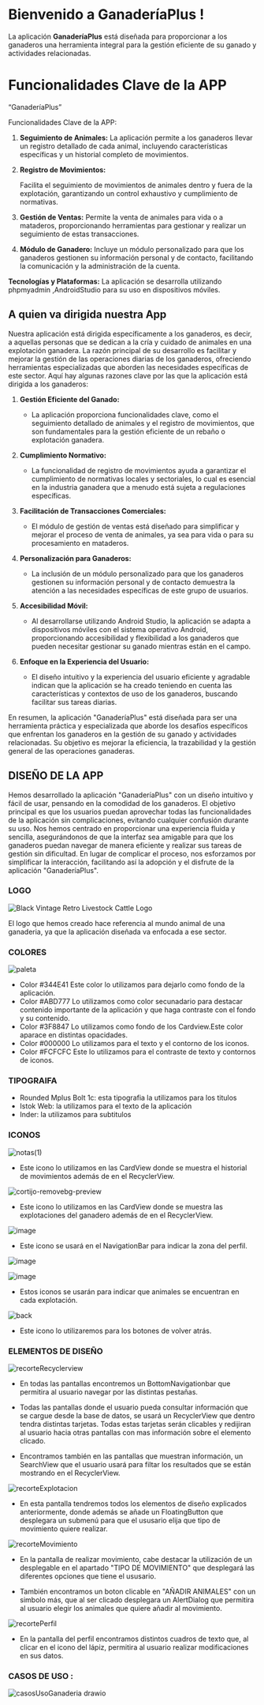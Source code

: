 # Bienvenido a GanaderíaPlus !

La aplicación **GanaderíaPlus** está diseñada para proporcionar a los ganaderos una herramienta integral para la gestión eficiente de su ganado y actividades relacionadas.

# Funcionalidades Clave de la APP

“GanaderíaPlus” 

 

Funcionalidades Clave de la APP:

1. **Seguimiento de Animales:**
La aplicación permite a los ganaderos llevar un registro  detallado de cada animal, incluyendo características específicas y un historial completo de movimientos.

2. **Registro de Movimientos:**

	 Facilita el seguimiento de movimientos de animales dentro y fuera de la explotación, garantizando un control exhaustivo y cumplimiento de normativas.

3. **Gestión de Ventas:**
	 Permite la venta de animales para vida o a mataderos, proporcionando herramientas para gestionar y realizar un seguimiento de estas transacciones.

4. **Módulo de Ganadero:**
Incluye un módulo personalizado para que los ganaderos gestionen su información personal y de contacto, facilitando la comunicación y la administración de la cuenta.

**Tecnologías y Plataformas:** La aplicación se desarrolla utilizando phpmyadmin ,AndroidStudio para su uso en dispositivos móviles.


## A quien va dirigida nuestra App
Nuestra aplicación está dirigida específicamente a los ganaderos, es decir, a aquellas personas que se dedican a la cría y cuidado de animales en una explotación ganadera. La razón principal de su desarrollo es facilitar y mejorar la gestión de las operaciones diarias de los ganaderos, ofreciendo herramientas especializadas que aborden las necesidades específicas de este sector. Aquí hay algunas razones clave por las que la aplicación está dirigida a los ganaderos:

1.  **Gestión Eficiente del Ganado:**
    
    -   La aplicación proporciona funcionalidades clave, como el seguimiento detallado de animales y el registro de movimientos, que son fundamentales para la gestión eficiente de un rebaño o explotación ganadera.
2.  **Cumplimiento Normativo:**
    
    -   La funcionalidad de registro de movimientos ayuda a garantizar el cumplimiento de normativas locales y sectoriales, lo cual es esencial en la industria ganadera que a menudo está sujeta a regulaciones específicas.
3.  **Facilitación de Transacciones Comerciales:**
    
    -   El módulo de gestión de ventas está diseñado para simplificar y mejorar el proceso de venta de animales, ya sea para vida o para su procesamiento en mataderos.
4.  **Personalización para Ganaderos:**
    
    -   La inclusión de un módulo personalizado para que los ganaderos gestionen su información personal y de contacto demuestra la atención a las necesidades específicas de este grupo de usuarios.
5.  **Accesibilidad Móvil:**
    
    -   Al desarrollarse utilizando Android Studio, la aplicación se adapta a dispositivos móviles con el sistema operativo Android, proporcionando accesibilidad y flexibilidad a los ganaderos que pueden necesitar gestionar su ganado mientras están en el campo.
6.  **Enfoque en la Experiencia del Usuario:**
    
    -   El diseño intuitivo y la experiencia del usuario eficiente y agradable indican que la aplicación se ha creado teniendo en cuenta las características y contextos de uso de los ganaderos, buscando facilitar sus tareas diarias.

En resumen, la aplicación "GanaderíaPlus" está diseñada para ser una herramienta práctica y especializada que aborde los desafíos específicos que enfrentan los ganaderos en la gestión de su ganado y actividades relacionadas. Su objetivo es mejorar la eficiencia, la trazabilidad y la gestión general de las operaciones ganaderas.

## DISEÑO DE LA APP

Hemos desarrollado la aplicación "GanaderíaPlus" con un diseño intuitivo y fácil de usar, pensando en la comodidad de los ganaderos. El objetivo principal es que los usuarios puedan aprovechar todas las funcionalidades de la aplicación sin complicaciones, evitando cualquier confusión durante su uso. Nos hemos centrado en proporcionar una experiencia fluida y sencilla, asegurándonos de que la interfaz sea amigable para que los ganaderos puedan navegar de manera eficiente y realizar sus tareas de gestión sin dificultad. En lugar de complicar el proceso, nos esforzamos por simplificar la interacción, facilitando así la adopción y el disfrute de la aplicación "GanaderíaPlus".

### LOGO

![Black Vintage Retro Livestock Cattle Logo](https://github.com/Ach2290/Ganaderia-/assets/132547490/6a167c85-88bf-4c53-9e3a-b41c704c7fbb)

El logo que hemos creado hace referencia al mundo animal de una ganaderia, ya que la aplicación diseñada va enfocada a ese sector.


### COLORES

![paleta](https://github.com/Ach2290/Ganaderia-/assets/132547490/c529d9d0-cd89-48dd-ac4a-4372f5269643)

- Color #344E41 Este color lo utilizamos para dejarlo como fondo de la aplicación.
- Color #ABD777 Lo utilizamos como color secunadario para destacar contenido importante de la aplicación y que haga contraste con el fondo y su contenido.
- Color #3F8847 Lo utilizamos como fondo de los Cardview.Este color aparace en distintas opacidades. 
- Color #000000 Lo utilizamos para el texto y el contorno de los iconos.
- Color #FCFCFC Este lo utilizamos para el contraste de texto y contornos de iconos.

### TIPOGRAIFA

- Rounded Mplus Bolt 1c: esta tipografia la utilizamos para los titulos
- Istok Web: la utilizamos para el texto de la aplicación 
- Inder: la utilizamos para subtitulos

### ICONOS

![notas(1)](https://github.com/Ach2290/Ganaderia-/assets/132547490/d60a0b6a-91e3-46a7-ac3f-f6bcddbb60b8)

- Este icono lo utilizamos en las CardView donde se muestra el historial de movimientos además de en el RecyclerView.
  
![cortijo-removebg-preview](https://github.com/Ach2290/Ganaderia-/assets/132547490/6b346c5d-1999-4564-ae2d-d5188cfe7650)

- Este icono lo utilizamos en las CardView donde se muestra las explotaciones del ganadero además de en el RecyclerView.
  
![image](https://github.com/Ach2290/Ganaderia-/assets/132547643/fb6a62a2-1c7e-42ea-a512-5536c1dfc249)

- Este icono se usará en el NavigationBar para indicar la zona del perfil.
  
![image](https://github.com/Ach2290/Ganaderia-/assets/132547643/a42ed083-7884-45ad-9bb2-fc0048bcad0e)

![image](https://github.com/Ach2290/Ganaderia-/assets/132547643/19d46787-4a76-47e6-b605-f900f632b826)

- Estos iconos se usarán para indicar que animales se encuentran en cada explotación.
  
![back](https://github.com/Ach2290/Ganaderia-/assets/132547643/01e1d784-a976-4ca6-bddf-ac759540cda2)

- Este icono lo utilizaremos para los botones de volver atrás.

### ELEMENTOS DE DISEÑO

![recorteRecyclerview](https://github.com/Ach2290/Ganaderia-/assets/132547643/fda962ca-40af-4619-bb8d-5b61f9391f94)

- En todas las pantallas encontremos un BottomNavigationbar que permitira al usuario navegar por las distintas pestañas.

- Todas las pantallas donde el usuario pueda consultar información que se cargue desde la base de datos, se usará un RecyclerView que dentro tendra distintas tarjetas. Todas estas tarjetas serán clicables y redijiran al usuario hacia otras pantallas con mas información sobre el elemento clicado.

- Encontramos también en las pantallas que muestran información, un SearchView que el usuario usará para filtar los resultados que se están mostrando en el RecyclerView.

![recorteExplotacion](https://github.com/Ach2290/Ganaderia-/assets/132547643/ed847a3f-84fd-4095-9154-4cde604add8e)

- En esta pantalla tendremos todos los elementos de diseño explicados anteriormente, donde además se añade un FloatingButton que desplegara un submenú para que el ususario elija que tipo de movimiento quiere realizar.

![recorteMovimiento](https://github.com/Ach2290/Ganaderia-/assets/132547643/f4ad5cf5-f490-4563-8510-e76ccc45007d)

- En la pantalla de realizar movimiento, cabe destacar la utilización de un desplegable en el apartado "TIPO DE MOVIMIENTO" que desplegará las diferentes opciones que tiene el ususario.

- También encontramos un boton clicable en "AÑADIR ANIMALES" con un simbolo más, que al ser clicado desplegara un AlertDialog que permitira al usuario elegir los animales que quiere añadir al movimiento.

![recortePerfil](https://github.com/Ach2290/Ganaderia-/assets/132547643/ea3a31d6-e4b1-48bf-b69a-730c57c997ce)

- En la pantalla del perfil encontramos distintos cuadros de texto que, al clicar en el icono del lápiz, permitira al usuario realizar modificaciones en sus datos.



### CASOS DE USO :

![casosUsoGanaderia drawio](https://github.com/Ach2290/Ganaderia-/assets/132547490/0d464f7f-aa90-40ac-8fee-5d9a0e9ab2cd)


